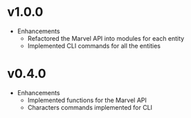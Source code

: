 # v1.0.0

* Enhancements
  * Refactored the Marvel API into modules for each entity
  * Implemented CLI commands for all the entities

# v0.4.0

* Enhancements
  * Implemented functions for the Marvel API
  * Characters commands implemented for CLI